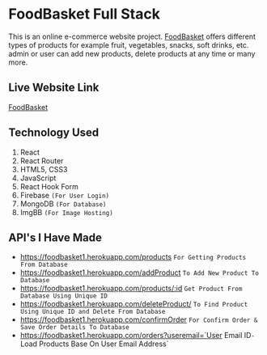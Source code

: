 # FoodBasket Full Stack

This is an online e-commerce website project. [FoodBasket](https://foodbasket-com.web.app/) offers different types of products for example fruit, vegetables, snacks, soft drinks, etc. admin or user can add new products, delete products at any time or many more.

## Live Website Link

[FoodBasket](https://foodbasket-com.web.app/)

## Technology Used

1. React
2. React Router
3. HTML5, CSS3
4. JavaScript
5. React Hook Form
6. Firebase `(For User Login)`
7. MongoDB `(For Database)`
8. ImgBB `(For Image Hosting)`

## API's I Have Made

- https://foodbasket1.herokuapp.com/products `For Getting Products From Database`
- https://foodbasket1.herokuapp.com/addProduct `To Add New Product To Database`
- https://foodbasket1.herokuapp.com/products/:id `Get Product From Database Using Unique ID`
- https://foodbasket1.herokuapp.com/deleteProduct/ `To Find Product Using Unique ID and Delete From Database`
- https://foodbasket1.herokuapp.com/confirmOrder `For Confirm Order & Save Order Details To Database`
- https://foodbasket1.herokuapp.com/orders?useremail=`User Email ID` - `Load Products Base On User Email Address`
